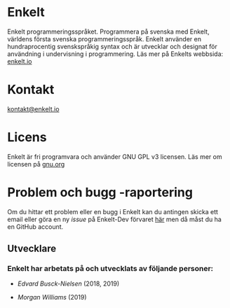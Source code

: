 # Enkelt
Enkelt programmeringsspråket. Programmera på svenska med Enkelt, världens första svenska programmeringsspråk. Enkelt använder en hundraprocentig svenskspråkig syntax och är utvecklar och designat för användning i undervisning i programmering.
Läs mer på Enkelts webbsida: [enkelt.io](https://enkelt.io)

# Kontakt
[kontakt@enkelt.io](mailto:kontakt@enkelt.io)

# Licens
Enkelt är fri programvara och använder GNU GPL v3 licensen. Läs mer om licensen på [gnu.org](https://gnu.org)

# Problem och bugg -raportering
Om du hittar ett problem eller en bugg i Enkelt kan du antingen skicka ett email eller göra en ny _issue_ på Enkelt-Dev förvaret [här](https://github.com/Enkelt/Enkelt-Dev/issues) men då måst du ha en GitHub account.

## Utvecklare
### Enkelt har arbetats på och utvecklats av följande personer:

* _Edvard Busck-Nielsen_ (2018, 2019)

* _Morgan Williams_ (2019)
